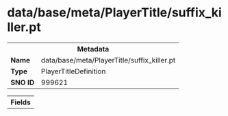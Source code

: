 <h1>data/base/meta/PlayerTitle/suffix_killer.pt</h1><table><tr><th colspan="100%">Metadata</th></tr><tr><td><b>Name</b></td><td>data/base/meta/PlayerTitle/suffix_killer.pt</td></tr><tr><td><b>Type</b></td><td>PlayerTitleDefinition</td></tr><tr><td><b>SNO ID</b></td><td>999621</td></tr></table>

<table><tr><th colspan="100%">Fields</th></tr></table>

